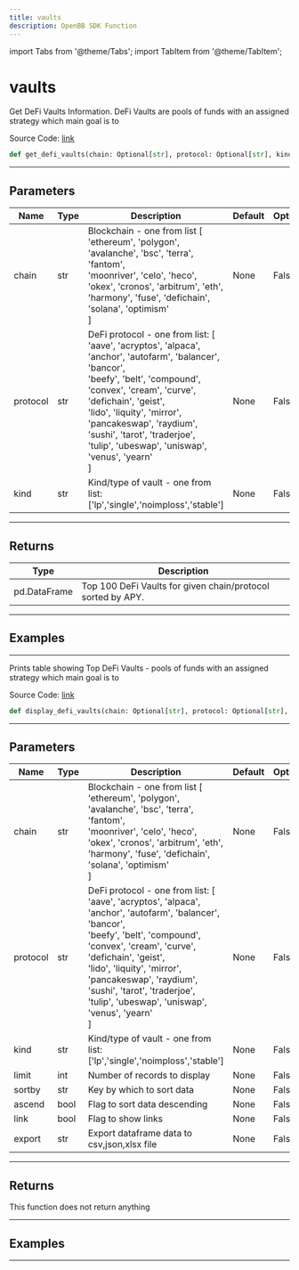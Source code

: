 ```yaml
---
title: vaults
description: OpenBB SDK Function
---
```


import Tabs from '@theme/Tabs';
import TabItem from '@theme/TabItem';

# vaults

<Tabs>
<TabItem value="model" label="Model" default>

Get DeFi Vaults Information. DeFi Vaults are pools of funds with an assigned strategy which main goal is to

Source Code: [link](https://github.com/OpenBB-finance/OpenBBTerminal/tree/main/openbb_terminal/cryptocurrency/defi/coindix_model.py#L107)

```python
def get_defi_vaults(chain: Optional[str], protocol: Optional[str], kind: Optional[str], ascend: bool, sortby: str) -> DataFrame
```
---

## Parameters

| Name | Type | Description | Default | Optional |
| ---- | ---- | ----------- | ------- | -------- |
| chain | str | Blockchain - one from list [<br/>'ethereum', 'polygon', 'avalanche', 'bsc', 'terra', 'fantom',<br/>'moonriver', 'celo', 'heco', 'okex', 'cronos', 'arbitrum', 'eth',<br/>'harmony', 'fuse', 'defichain', 'solana', 'optimism'<br/>] | None | False |
| protocol | str | DeFi protocol - one from list: [<br/>'aave', 'acryptos', 'alpaca', 'anchor', 'autofarm', 'balancer', 'bancor',<br/>'beefy', 'belt', 'compound', 'convex', 'cream', 'curve', 'defichain', 'geist',<br/>'lido', 'liquity', 'mirror', 'pancakeswap', 'raydium', 'sushi', 'tarot', 'traderjoe',<br/>'tulip', 'ubeswap', 'uniswap', 'venus', 'yearn'<br/>] | None | False |
| kind | str | Kind/type of vault - one from list: ['lp','single','noimploss','stable'] | None | False |

---

## Returns

| Type | Description |
| ---- | ----------- |
| pd.DataFrame | Top 100 DeFi Vaults for given chain/protocol sorted by APY. |

---

## Examples

---



</TabItem>
<TabItem value="view" label="View">

Prints table showing Top DeFi Vaults - pools of funds with an assigned strategy which main goal is to

Source Code: [link](https://github.com/OpenBB-finance/OpenBBTerminal/tree/main/openbb_terminal/cryptocurrency/defi/coindix_view.py#L19)

```python
def display_defi_vaults(chain: Optional[str], protocol: Optional[str], kind: Optional[str], limit: int, sortby: str, ascend: bool, link: bool, export: str) -> None
```
---

## Parameters

| Name | Type | Description | Default | Optional |
| ---- | ---- | ----------- | ------- | -------- |
| chain | str | Blockchain - one from list [<br/>'ethereum', 'polygon', 'avalanche', 'bsc', 'terra', 'fantom',<br/>'moonriver', 'celo', 'heco', 'okex', 'cronos', 'arbitrum', 'eth',<br/>'harmony', 'fuse', 'defichain', 'solana', 'optimism'<br/>] | None | False |
| protocol | str | DeFi protocol - one from list: [<br/>'aave', 'acryptos', 'alpaca', 'anchor', 'autofarm', 'balancer', 'bancor',<br/>'beefy', 'belt', 'compound', 'convex', 'cream', 'curve', 'defichain', 'geist',<br/>'lido', 'liquity', 'mirror', 'pancakeswap', 'raydium', 'sushi', 'tarot', 'traderjoe',<br/>'tulip', 'ubeswap', 'uniswap', 'venus', 'yearn'<br/>] | None | False |
| kind | str | Kind/type of vault - one from list: ['lp','single','noimploss','stable'] | None | False |
| limit | int | Number of records to display | None | False |
| sortby | str | Key by which to sort data | None | False |
| ascend | bool | Flag to sort data descending | None | False |
| link | bool | Flag to show links | None | False |
| export | str | Export dataframe data to csv,json,xlsx file | None | False |

---

## Returns

This function does not return anything

---

## Examples

---



</TabItem>
</Tabs>
